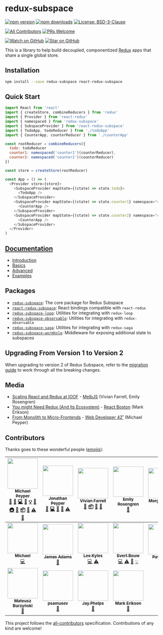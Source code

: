 # redux-subspace

[![npm version](https://img.shields.io/npm/v/redux-subspace.svg?style=flat-square)](https://www.npmjs.com/package/redux-subspace)
[![npm downloads](https://img.shields.io/npm/dm/redux-subspace.svg?style=flat-square)](https://www.npmjs.com/package/redux-subspace)
[![License: BSD-3-Clause](https://img.shields.io/npm/l/redux-subspace.svg?style=flat-square)](/LICENSE.md)

[![All Contributors](https://img.shields.io/badge/all_contributors-18-orange.svg?style=flat-square)](#contributors)
[![PRs Welcome](https://img.shields.io/badge/PRs-welcome-brightgreen.svg?style=flat-square)](http://makeapullrequest.com)

[![Watch on GitHub](https://img.shields.io/github/watchers/ioof-holdings/redux-subspace.svg?style=social)](https://github.com/ioof-holdings/redux-subspace/watchers)
[![Star on GitHub](https://img.shields.io/github/stars/ioof-holdings/redux-subspace.svg?style=social)](https://github.com/ioof-holdings/redux-subspace/stargazers)

This is a library to help build decoupled, componentized [Redux](http://redux.js.org/) apps that share a single global store.

## Installation

```sh
npm install --save redux-subspace react-redux-subspace
```

## Quick Start

```javascript
import React from 'react'
import { createStore, combineReducers } from 'redux'
import { Provider } from 'react-redux'
import { namespaced } from 'redux-subspace'
import { SubspaceProvider } from 'react-redux-subspace'
import { TodoApp, todoReducer } from './todoApp'
import { CounterApp, counterReducer } from './counterApp'

const rootReducer = combineReducers({
  todo: todoReducer
  counter1: namespaced('counter1')(counterReducer),
  counter2: namespaced('counter2')(counterReducer)
})

const store = createStore(rootReducer)

const App = () => (
  <Provider store={store}>
    <SubspaceProvider mapState={(state) => state.todo}>
      <TodoApp />
    </SubspaceProvider>
    <SubspaceProvider mapState={(state) => state.counter1} namespace="counter1">
      <CounterApp />
    </SubspaceProvider>
    <SubspaceProvider mapState={(state) => state.counter2} namespace="counter2">
      <CounterApp />
    </SubspaceProvider>
  </Provider>
)
```

## [Documentation](https://ioof-holdings.github.io/redux-subspace/)

* [Introduction](https://ioof-holdings.github.io/redux-subspace/docs/Introduction.html)
* [Basics](https://ioof-holdings.github.io/redux-subspace/docs/basics/)
* [Advanced](https://ioof-holdings.github.io/redux-subspace/docs/advanced/)
* [Examples](https://ioof-holdings.github.io/redux-subspace/docs/Examples.html)

## Packages

* [`redux-subspace`](https://github.com/ioof-holdings/redux-subspace/tree/master/packages/redux-subspace): The core package for Redux Subspace
* [`react-redux-subspace`](https://github.com/ioof-holdings/redux-subspace/tree/master/packages/react-redux-subspace): React bindings compatible with `react-redux`
* [`redux-subspace-loop`](https://github.com/ioof-holdings/redux-subspace/tree/master/packages/redux-subspace-loop): Utilities for integrating with `redux-loop`
* [`redux-subspace-observable`](https://github.com/ioof-holdings/redux-subspace/tree/master/packages/redux-subspace-observable): Utilities for integrating with `redux-observable`
* [`redux-subspace-saga`](https://github.com/ioof-holdings/redux-subspace/tree/master/packages/redux-subspace-saga): Utilities for integrating with `redux-saga`
* [`redux-subspace-wormhole`](https://github.com/ioof-holdings/redux-subspace/tree/master/packages/redux-subspace-wormhole): Middleware for exposing additional state to subspaces

## Upgrading From Version 1 to Version 2

When upgrading to version 2 of Redux Subspace, refer to the [migration guide](/docs/Migrating.md) to work through all the breaking changes.

## Media

* [Scaling React and Redux at IOOF](http://www.slideshare.net/VivianFarrell/scaling-react-and-redux-at-ioof) - [MelbJS](http://melbjs.com/) (Vivian Farrell, Emily Rosengren)
* [You might Need Redux (And Its Ecosystem)](http://blog.isquaredsoftware.com/2017/09/presentation-might-need-redux-ecosystem/) - [React Boston](http://www.reactboston.com/) (Mark Erikson)
* [From Monolith to Micro-Frontends](https://mpeyper.github.io/from-monolith-to-micro-frontends-wd42/) - [Web Developer 42˚](http://web.dev42.co/) (Michael Peyper)

## Contributors

Thanks goes to these wonderful people ([emojis](https://github.com/kentcdodds/all-contributors#emoji-key)):

<!-- ALL-CONTRIBUTORS-LIST:START - Do not remove or modify this section -->
<!-- prettier-ignore -->
| [<img src="https://avatars0.githubusercontent.com/u/23029903?v=4" width="100px;"/><br /><sub><b>Michael Peyper</b></sub>](https://github.com/mpeyper)<br />[💬](#question-mpeyper "Answering Questions") [🐛](https://github.com/ioof-holdings/redux-subspace/issues?q=author%3Ampeyper "Bug reports") [💻](https://github.com/ioof-holdings/redux-subspace/commits?author=mpeyper "Code") [📖](https://github.com/ioof-holdings/redux-subspace/commits?author=mpeyper "Documentation") [💡](#example-mpeyper "Examples") [🤔](#ideas-mpeyper "Ideas, Planning, & Feedback") [🚇](#infra-mpeyper "Infrastructure (Hosting, Build-Tools, etc)") [👀](#review-mpeyper "Reviewed Pull Requests") [📦](#platform-mpeyper "Packaging/porting to new platform") [📢](#talk-mpeyper "Talks") [⚠️](https://github.com/ioof-holdings/redux-subspace/commits?author=mpeyper "Tests") [🔧](#tool-mpeyper "Tools") | [<img src="https://avatars2.githubusercontent.com/u/6560018?v=4" width="100px;"/><br /><sub><b>Jonathan Peyper</b></sub>](https://github.com/jpeyper)<br />[💬](#question-jpeyper "Answering Questions") [💻](https://github.com/ioof-holdings/redux-subspace/commits?author=jpeyper "Code") [🤔](#ideas-jpeyper "Ideas, Planning, & Feedback") [👀](#review-jpeyper "Reviewed Pull Requests") [⚠️](https://github.com/ioof-holdings/redux-subspace/commits?author=jpeyper "Tests") | [<img src="https://avatars3.githubusercontent.com/u/1409738?v=4" width="100px;"/><br /><sub><b>Vivian Farrell</b></sub>](https://github.com/vivian-farrell)<br />[🤔](#ideas-vivian-farrell "Ideas, Planning, & Feedback") [📦](#platform-vivian-farrell "Packaging/porting to new platform") [👀](#review-vivian-farrell "Reviewed Pull Requests") [📢](#talk-vivian-farrell "Talks") | [<img src="https://avatars2.githubusercontent.com/u/971283?v=4" width="100px;"/><br /><sub><b>Emily Rosengren</b></sub>](https://github.com/emirose)<br />[📢](#talk-emirose "Talks") | [<img src="https://avatars1.githubusercontent.com/u/121742?v=4" width="100px;"/><br /><sub><b>Morgan Larosa</b></sub>](https://github.com/chaos95)<br />[🚇](#infra-chaos95 "Infrastructure (Hosting, Build-Tools, etc)") | [<img src="https://avatars2.githubusercontent.com/u/656565?v=4" width="100px;"/><br /><sub><b>Amit Kothari</b></sub>](http://amitkothari.com)<br />[💻](https://github.com/ioof-holdings/redux-subspace/commits?author=amitkothari "Code") [💡](#example-amitkothari "Examples") | [<img src="https://avatars3.githubusercontent.com/u/1206987?v=4" width="100px;"/><br /><sub><b>Riku Rouvila</b></sub>](http://rikurouvila.fi)<br />[💻](https://github.com/ioof-holdings/redux-subspace/commits?author=rikukissa "Code") [📖](https://github.com/ioof-holdings/redux-subspace/commits?author=rikukissa "Documentation") [⚠️](https://github.com/ioof-holdings/redux-subspace/commits?author=rikukissa "Tests") |
| :---: | :---: | :---: | :---: | :---: | :---: | :---: |
| [<img src="https://avatars2.githubusercontent.com/u/2007370?v=4" width="100px;"/><br /><sub><b>Michael</b></sub>](https://github.com/mradionov)<br />[💻](https://github.com/ioof-holdings/redux-subspace/commits?author=mradionov "Code") | [<img src="https://avatars0.githubusercontent.com/u/9067274?v=4" width="100px;"/><br /><sub><b>James Adams</b></sub>](https://medium.com/@jamesadams0)<br />[📖](https://github.com/ioof-holdings/redux-subspace/commits?author=James-E-Adams "Documentation") | [<img src="https://avatars1.githubusercontent.com/u/21031458?v=4" width="100px;"/><br /><sub><b>Lee Kyles</b></sub>](https://github.com/lkyles1991)<br />[💻](https://github.com/ioof-holdings/redux-subspace/commits?author=lkyles1991 "Code") [⚠️](https://github.com/ioof-holdings/redux-subspace/commits?author=lkyles1991 "Tests") | [<img src="https://avatars1.githubusercontent.com/u/6398211?v=4" width="100px;"/><br /><sub><b>Evert Bouw</b></sub>](https://github.com/evertbouw)<br />[💻](https://github.com/ioof-holdings/redux-subspace/commits?author=evertbouw "Code") [⚠️](https://github.com/ioof-holdings/redux-subspace/commits?author=evertbouw "Tests") [📖](https://github.com/ioof-holdings/redux-subspace/commits?author=evertbouw "Documentation") [💡](#example-evertbouw "Examples") | [<img src="https://avatars0.githubusercontent.com/u/4831814?v=4" width="100px;"/><br /><sub><b>Paweł Bród</b></sub>](https://github.com/Crazy-Ivan)<br />[🐛](https://github.com/ioof-holdings/redux-subspace/issues?q=author%3ACrazy-Ivan "Bug reports") | [<img src="https://avatars0.githubusercontent.com/u/2294352?v=4" width="100px;"/><br /><sub><b>majo44</b></sub>](https://github.com/majo44)<br />[🐛](https://github.com/ioof-holdings/redux-subspace/issues?q=author%3Amajo44 "Bug reports") [💻](https://github.com/ioof-holdings/redux-subspace/commits?author=majo44 "Code") [⚠️](https://github.com/ioof-holdings/redux-subspace/commits?author=majo44 "Tests") | [<img src="https://avatars1.githubusercontent.com/u/26989071?v=4" width="100px;"/><br /><sub><b>Garth Newton</b></sub>](https://github.com/garth-newton)<br />[🐛](https://github.com/ioof-holdings/redux-subspace/issues?q=author%3Agarth-newton "Bug reports") [📖](https://github.com/ioof-holdings/redux-subspace/commits?author=garth-newton "Documentation") |
| [<img src="https://avatars2.githubusercontent.com/u/9800850?v=4" width="100px;"/><br /><sub><b>Mateusz Burzyński</b></sub>](https://github.com/Andarist)<br />[🔧](#tool-Andarist "Tools") | [<img src="https://avatars3.githubusercontent.com/u/6784822?v=4" width="100px;"/><br /><sub><b>psamusev</b></sub>](https://github.com/psamusev)<br />[🐛](https://github.com/ioof-holdings/redux-subspace/issues?q=author%3Apsamusev "Bug reports") | [<img src="https://avatars1.githubusercontent.com/u/762949?v=4" width="100px;"/><br /><sub><b>Jay Phelps</b></sub>](https://twitter.com/_jayphelps)<br />[👀](#review-jayphelps "Reviewed Pull Requests") | [<img src="https://avatars1.githubusercontent.com/u/1128784?v=4" width="100px;"/><br /><sub><b>Mark Erikson</b></sub>](http://blog.isquaredsoftware.com)<br />[📢](#talk-markerikson "Talks") |
<!-- ALL-CONTRIBUTORS-LIST:END -->

This project follows the [all-contributors](https://github.com/kentcdodds/all-contributors) specification.
Contributions of any kind are welcome!
